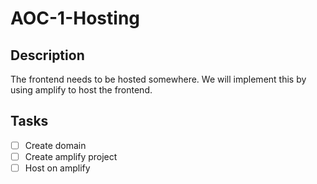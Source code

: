 # AOC-1-Hosting

## Description

The frontend needs to be hosted somewhere. We will implement this by using amplify to host the frontend.

## Tasks

- [ ] Create domain
- [ ] Create amplify project
- [ ] Host on amplify
